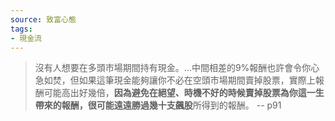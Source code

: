 ```yaml
---
source: 致富心態
tags:
- 現金流
---
```

> 沒有人想要在多頭市場期間持有現金。…中間相差的9%報酬也許會令你心急如焚，但如果這筆現金能夠讓你不必在空頭市場期間賣掉股票，實際上報酬可能高出好幾倍，**因為避免在絕望、時機不好的時候賣掉股票為你這一生帶來的報酬，很可能遠遠勝過幾十支飆股**所得到的報酬。
> \-- p91
